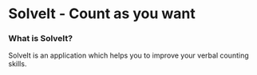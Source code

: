 # SolveIt - Count as you want
### What is SolveIt?
SolveIt is an application which helps you to improve your verbal counting skills. 
